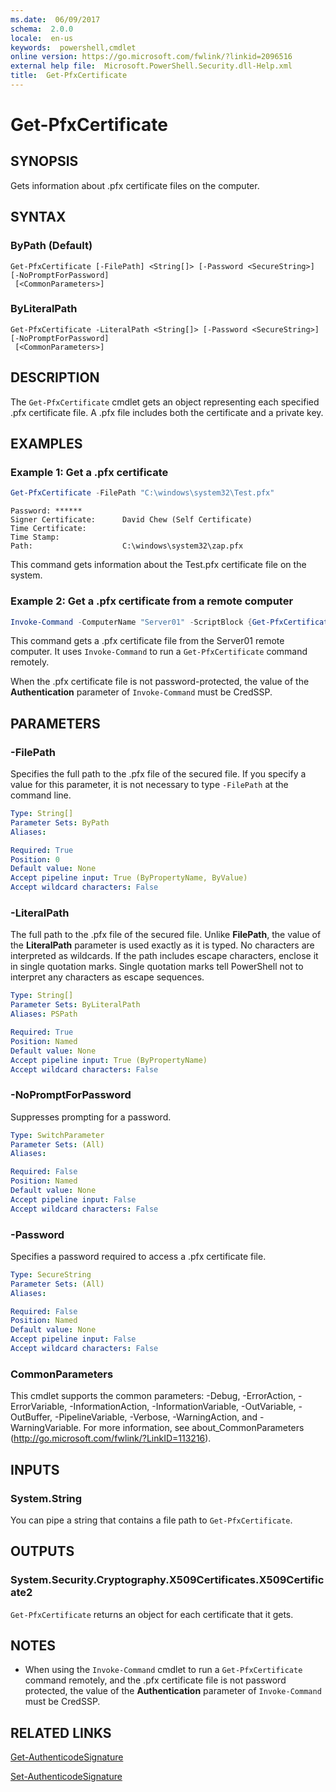 ```yaml
---
ms.date:  06/09/2017
schema:  2.0.0
locale:  en-us
keywords:  powershell,cmdlet
online version: https://go.microsoft.com/fwlink/?linkid=2096516
external help file:  Microsoft.PowerShell.Security.dll-Help.xml
title:  Get-PfxCertificate
---
```

# Get-PfxCertificate

## SYNOPSIS
Gets information about .pfx certificate files on the computer.

## SYNTAX

### ByPath (Default)

```
Get-PfxCertificate [-FilePath] <String[]> [-Password <SecureString>] [-NoPromptForPassword]
 [<CommonParameters>]
```

### ByLiteralPath

```
Get-PfxCertificate -LiteralPath <String[]> [-Password <SecureString>] [-NoPromptForPassword]
 [<CommonParameters>]
```

## DESCRIPTION

The `Get-PfxCertificate` cmdlet gets an object representing each specified .pfx certificate file.
A .pfx file includes both the certificate and a private key.

## EXAMPLES

### Example 1: Get a .pfx certificate

```powershell
Get-PfxCertificate -FilePath "C:\windows\system32\Test.pfx"
```

```output
Password: ******
Signer Certificate:      David Chew (Self Certificate)
Time Certificate:
Time Stamp:
Path:                    C:\windows\system32\zap.pfx
```

This command gets information about the Test.pfx certificate file on the system.

### Example 2: Get a .pfx certificate from a remote computer

```powershell
Invoke-Command -ComputerName "Server01" -ScriptBlock {Get-PfxCertificate -FilePath "C:\Text\TestNoPassword.pfx"} -Authentication CredSSP
```

This command gets a .pfx certificate file from the Server01 remote computer.
It uses `Invoke-Command` to run a `Get-PfxCertificate` command remotely.

When the .pfx certificate file is not password-protected, the value of the **Authentication** parameter of `Invoke-Command` must be CredSSP.

## PARAMETERS

### -FilePath

Specifies the full path to the .pfx file of the secured file.
If you specify a value for this parameter, it is not necessary to type `-FilePath` at the command line.

```yaml
Type: String[]
Parameter Sets: ByPath
Aliases:

Required: True
Position: 0
Default value: None
Accept pipeline input: True (ByPropertyName, ByValue)
Accept wildcard characters: False
```

### -LiteralPath

The full path to the .pfx file of the secured file.
Unlike **FilePath**, the value of the **LiteralPath** parameter is used exactly as it is typed.
No characters are interpreted as wildcards.
If the path includes escape characters, enclose it in single quotation marks.
Single quotation marks tell PowerShell not to interpret any characters as escape sequences.

```yaml
Type: String[]
Parameter Sets: ByLiteralPath
Aliases: PSPath

Required: True
Position: Named
Default value: None
Accept pipeline input: True (ByPropertyName)
Accept wildcard characters: False
```

### -NoPromptForPassword

Suppresses prompting for a password.

```yaml
Type: SwitchParameter
Parameter Sets: (All)
Aliases:

Required: False
Position: Named
Default value: None
Accept pipeline input: False
Accept wildcard characters: False
```

### -Password

Specifies a password required to access a .pfx certificate file.

```yaml
Type: SecureString
Parameter Sets: (All)
Aliases:

Required: False
Position: Named
Default value: None
Accept pipeline input: False
Accept wildcard characters: False
```

### CommonParameters

This cmdlet supports the common parameters: -Debug, -ErrorAction, -ErrorVariable, -InformationAction, -InformationVariable, -OutVariable, -OutBuffer, -PipelineVariable, -Verbose, -WarningAction, and -WarningVariable. For more information, see about_CommonParameters (http://go.microsoft.com/fwlink/?LinkID=113216).

## INPUTS

### System.String

You can pipe a string that contains a file path to `Get-PfxCertificate`.

## OUTPUTS

### System.Security.Cryptography.X509Certificates.X509Certificate2

`Get-PfxCertificate` returns an object for each certificate that it gets.

## NOTES

* When using the `Invoke-Command` cmdlet to run a `Get-PfxCertificate` command remotely, and the .pfx certificate file is not password protected, the value of the **Authentication** parameter of `Invoke-Command` must be CredSSP.

## RELATED LINKS

[Get-AuthenticodeSignature](Get-AuthenticodeSignature.md)

[Set-AuthenticodeSignature](Set-AuthenticodeSignature.md)
